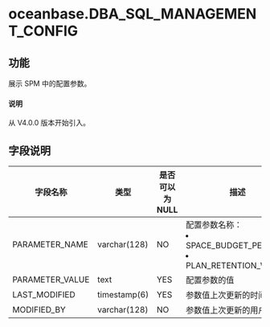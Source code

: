 # oceanbase.DBA_SQL_MANAGEMENT_CONFIG

## 功能

展示 SPM 中的配置参数。

<main id="notice" type='explain'>
  <h4>说明</h4>
  <p>从 V4.0.0 版本开始引入。</p>
</main>

## 字段说明

| 字段名称 | 类型 | 是否可以为 NULL | 描述 |
| --- | --- | --- | --- |
| PARAMETER_NAME | varchar(128) | NO | 配置参数名称：<li>SPACE_BUDGET_PERCENT<li>PLAN_RETENTION_WEEKS |
| PARAMETER_VALUE | text | YES | 配置参数的值 |
| LAST_MODIFIED | timestamp(6) | YES | 参数值上次更新的时间 |
| MODIFIED_BY | varchar(128) | NO | 参数值上次更新的用户 |
